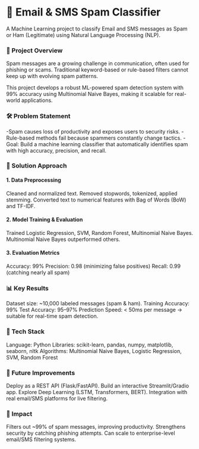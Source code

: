 # 📧 Email & SMS Spam Classifier
A Machine Learning project to classify Email and SMS messages as Spam or Ham (Legitimate) using Natural Language Processing (NLP).

### 🚀 Project Overview
Spam messages are a growing challenge in communication, often used for phishing or scams.
Traditional keyword-based or rule-based filters cannot keep up with evolving spam patterns.

This project develops a robust ML-powered spam detection system with 99% accuracy using Multinomial Naive Bayes, making it scalable for real-world applications.

### 🛠 Problem Statement
-Spam causes loss of productivity and exposes users to security risks.
-Rule-based methods fail because spammers constantly change tactics.
-Goal: Build a machine learning classifier that automatically identifies spam with high accuracy, precision, and recall.

### 🔑 Solution Approach
#### 1. Data Preprocessing
Cleaned and normalized text.
Removed stopwords, tokenized, applied stemming.
Converted text to numerical features with Bag of Words (BoW) and TF-IDF.
#### 2. Model Training & Evaluation
Trained Logistic Regression, SVM, Random Forest, Multinomial Naive Bayes.
Multinomial Naive Bayes outperformed others.
#### 3. Evaluation Metrics
Accuracy: 99%
Precision: 0.98 (minimizing false positives)
Recall: 0.99 (catching nearly all spam)

### 📊 Key Results
Dataset size: ~10,000 labeled messages (spam & ham).
Training Accuracy: 99%
Test Accuracy: 95–97%
Prediction Speed: < 50ms per message → suitable for real-time spam detection.

### 🧰 Tech Stack
Language: Python
Libraries: scikit-learn, pandas, numpy, matplotlib, seaborn, nltk
Algorithms: Multinomial Naive Bayes, Logistic Regression, SVM, Random Forest

### 🚧 Future Improvements
Deploy as a REST API (Flask/FastAPI).
Build an interactive Streamlit/Gradio app.
Explore Deep Learning (LSTM, Transformers, BERT).
Integration with real email/SMS platforms for live filtering.

### 🎯 Impact
Filters out ~99% of spam messages, improving productivity.
Strengthens security by catching phishing attempts.
Can scale to enterprise-level email/SMS filtering systems.
